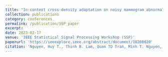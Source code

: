 ```yaml
---
title: "In-context cross-density adaptation on noisy mammogram abnormalities detection"
collection: publications
category: conferences
permalink: /publication/SSP_paper
excerpt: 
date: 2023-02-17
venue: 'IEEE Statistical Signal Processing Workshop (SSP)'
paperurl: 'https://ieeexplore.ieee.org/abstract/document/10208020'
citation: 'Nguyen, Huy T., Thinh B. Lam, Quan TD Tran, Minh T. Nguyen, Dat T. Chung, and Vinh Q. Dinh. &quot;In-context cross-density adaptation on noisy mammogram abnormalities detection.&quot; <i>2023 IEEE Statistical Signal Processing Workshop (SSP)</i>. 1(3).'
---
```


